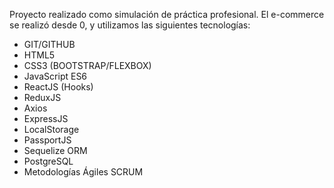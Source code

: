 Proyecto realizado como simulación de práctica profesional. El e-commerce se realizó desde 0,
y utilizamos las siguientes tecnologías:
- GIT/GITHUB
- HTML5
- CSS3 (BOOTSTRAP/FLEXBOX)
- JavaScript ES6
- ReactJS (Hooks)
- ReduxJS
- Axios 
- ExpressJS
- LocalStorage
- PassportJS
- Sequelize ORM
- PostgreSQL
- Metodologías Ágiles SCRUM